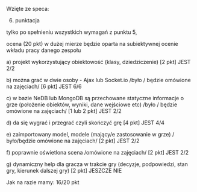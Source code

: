 Wzięte ze speca:

6. punktacja 

tylko po spełnieniu wszystkich wymagań z punktu 5, 

ocena (20 pkt) w dużej mierze będzie oparta na subiektywnej ocenie wkładu pracy danego zespołu

a) projekt wykorzystujący obiektowość (klasy, dziedziczenie) [2 pkt] JEST 2/2

b) można grać w dwie osoby - Ajax lub Socket.io /było / będzie omówione na zajęciach/ [6 pkt] JEST 6/6

c) w bazie NeDB lub MongoDB są przechowane statyczne informacje o grze (położenie obiektów, wyniki, dane wejściowe etc) /było / będzie omówione na zajęciach/ [1 lub 2 pkt] JEST 2/2

d) da się wygrać i przegrać czyli skończyć grę [4 pkt] JEST 4/4

e) zaimportowany model, modele (mający/e zastosowanie w grze) / było/będzie omówione na zajęciach/ [2 pkt] JEST 2/2

f) poprawnie oświetlona scena /omówione na zajęciach/ [2 pkt] JEST 2/2

g) dynamiczny help dla gracza w trakcie gry (decyzje, podpowiedzi, stan gry, kierunek dalszej gry) [2 pkt] JESZCZE NIE

Jak na razie mamy: 16/20 pkt
